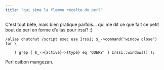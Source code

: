 ```yaml
---
title: "qui sème la flemme récolte du perl"
---
```


C'est tout bête, mais bien pratique parfois... qui me dit ce que fait ce petit
bout de perl en forme d'alias pour irssi? :)

    
    
    /alias chutchut /script exec use Irssi; $_->command("window close") for \
      
        ( grep { $_->{active}->{type} eq 'QUERY' } Irssi::windows() );

Perl caibon mangezan.

